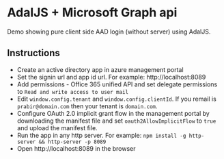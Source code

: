 # AdalJS + Microsoft Graph api

Demo showing pure client side AAD login (without server) using AdalJS.

## Instructions

* Create an active directory app in azure management portal
* Set the signin url and app id url. For example: http://localhost:8089
* Add permissions - Office 365 unified API and set delegate permissions to `Read and write access to user mail`
* Edit `window.config.tenant` and `window.config.clientId`. If you remail is `prabir@domain.com` then your tenant is `domain.com`.
* Configure OAuth 2.0 implicit grant flow in the management portal by downloading the manifest file and set `oauth2AllowImplicitFlow` to `true` and upload the manifest file.
* Run the app in any http server. For example: `npm install -g http-server && http-server -p 8089`
* Open http://localhost:8089 in the browser